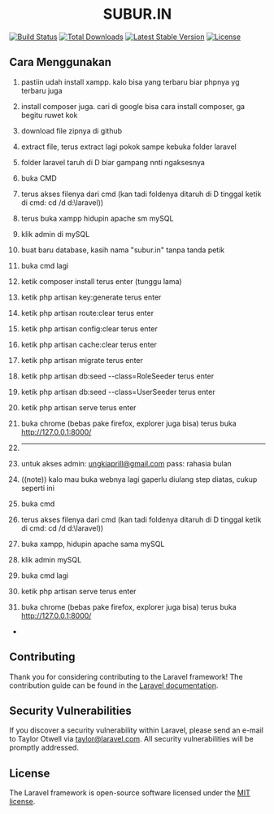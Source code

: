 
<h1 align="center" color:"#3498DB" >SUBUR.IN</h1>

<a href="https://travis-ci.org/laravel/framework"><img src="https://travis-ci.org/laravel/framework.svg" alt="Build Status"></a>
<a href="https://packagist.org/packages/laravel/framework"><img src="https://poser.pugx.org/laravel/framework/d/total.svg" alt="Total Downloads"></a>
<a href="https://packagist.org/packages/laravel/framework"><img src="https://poser.pugx.org/laravel/framework/v/stable.svg" alt="Latest Stable Version"></a>
<a href="https://packagist.org/packages/laravel/framework"><img src="https://poser.pugx.org/laravel/framework/license.svg" alt="License"></a>
</p>

## Cara Menggunakan

1. pastiin udah install xampp. kalo bisa yang terbaru biar phpnya yg terbaru juga
2. install composer juga. cari di google bisa cara install composer, ga begitu ruwet kok
3. download file zipnya di github
4. extract file, terus extract lagi pokok sampe kebuka folder laravel
5. folder laravel taruh di D biar gampang nnti ngaksesnya
6. buka CMD
7. terus akses filenya dari cmd (kan tadi foldenya ditaruh di D tinggal ketik di cmd:  cd /d d:\laravel))
8. terus buka xampp hidupin apache sm mySQL
9. klik admin di mySQL
10. buat baru database, kasih nama "subur.in" tanpa tanda petik
11. buka cmd lagi
12. ketik composer install terus enter (tunggu lama)
13. ketik php artisan key:generate terus enter
14. ketik php artisan route:clear terus enter
15. ketik php artisan config:clear terus enter
16. ketik php artisan cache:clear terus enter
17. ketik php artisan migrate terus enter
18. ketik php artisan db:seed --class=RoleSeeder terus enter
19. ketik php artisan db:seed --class=UserSeeder terus enter
20. ketik php artisan serve terus enter
21. buka chrome (bebas pake firefox, explorer juga bisa) terus buka http://127.0.0.1:8000/
22. ----------------------------------------------------------------------------------------------------
23. untuk akses admin: ungkiaprill@gmail.com pass: rahasia bulan

22. ((note))
kalo mau buka webnya lagi gaperlu diulang step diatas, cukup seperti ini
1.  buka cmd
2.  terus akses filenya dari cmd (kan tadi foldenya ditaruh di D tinggal ketik di cmd:  cd /d d:\laravel))
3.  buka xampp, hidupin apache sama mySQL
4.  klik admin mySQL
5.  buka cmd lagi
6.  ketik php artisan serve terus enter
7.  buka chrome (bebas pake firefox, explorer juga bisa) terus buka http://127.0.0.1:8000/

*
## Contributing

Thank you for considering contributing to the Laravel framework! The contribution guide can be found in the [Laravel documentation](https://laravel.com/docs/contributions).

## Security Vulnerabilities

If you discover a security vulnerability within Laravel, please send an e-mail to Taylor Otwell via [taylor@laravel.com](mailto:taylor@laravel.com). All security vulnerabilities will be promptly addressed.

## License

The Laravel framework is open-source software licensed under the [MIT license](https://opensource.org/licenses/MIT).


<p align="center">

